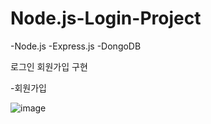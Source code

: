 # Node.js-Login-Project
-Node.js 
-Express.js
-DongoDB

로그인 회원가입 구현

-회원가입

![image](https://user-images.githubusercontent.com/79193811/201294554-50d7a140-1a76-41ef-b186-e2bea21f9e75.png)
